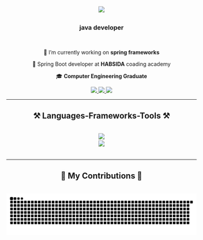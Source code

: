 

<h1 align="center">
    <img src="https://readme-typing-svg.herokuapp.com/?font=Righteous&size=35&center=true&vCenter=true&width=500&height=70&duration=4000&lines=Hello+안녕하세요!+👋;+I'm+Kiran+Ghale;" />
</h1>

<h3 align="center">java developer</h3>

<br/>

<div align="center">
 
 🔭 I’m currently working on **spring frameworks**
 
 🌱 Spring Boot developer at **HABSIDA** coading academy

 🎓 **Computer Engineering Graduate**

 </div>
 
<div align="center"> 
  <a href="https://mail.google.com/mail/u/0/#inbox?compose=CllgCJNwfvvSKtZzHTxXPgfRSCMSRNKzRCbvNCXcdRtfDdSfJzlssRFnkDvkXfSQWHhprWfkPFg">
    <img src="https://img.shields.io/badge/Gmail-333333?style=for-the-badge&logo=gmail&logoColor=red" />
  </a>
  <a href="https://www.linkedin.com/in/kiran-ghale-75b03a166/" target="_blank">
    <img src="https://img.shields.io/badge/LinkedIn-0077B5?style=for-the-badge&logo=linkedin&logoColor=white" target="_blank" />
  </a>
  <a href="https://kiranghale.com/" target="_blank">
     <img src="https://img.shields.io/badge/Portfolio-FF5722?style=for-the-badge&logo=todoist&logoColor=white" target="_blank" /> <!-- sqlite, safari, google-chrome are other good icon options -->
  </a>
</div>

 <hr/>
 
<h2 align="center">⚒️ Languages-Frameworks-Tools ⚒️</h2>
<br/>
<div align="center">
    <img src="https://skillicons.dev/icons?i=bootstrap,html,css,vscode,github,figma,tailwind,git" /><br>
    <img src="https://skillicons.dev/icons?i=react,javascript,java,spring,mysql,mongodb,postman" /><br>
</div>
<br/>
<hr/>

<div align="center">
  <h2>🐍 My Contributions 🐍</h2>
  <br>
  <img alt="snake eating my contributions" src="https://raw.githubusercontent.com/kirannjr11/kirannjr11/output/github-contribution-grid-snake.svg" />
  
  <br/><br/><br/>
</div>

